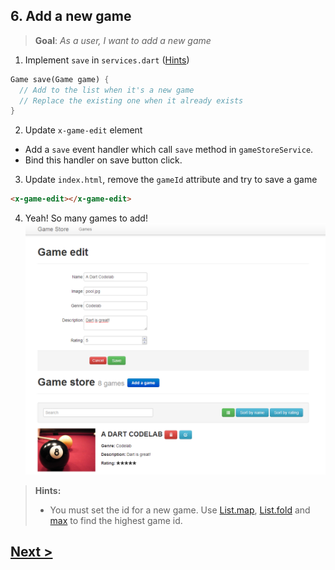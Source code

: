 ## 6. Add a new game
> **Goal**: _As a user, I want to add a new game_

1. Implement `save` in `services.dart` ([Hints](#hints))

  ```Dart
  Game save(Game game) {
    // Add to the list when it's a new game
    // Replace the existing one when it already exists
  }
  ```
2. Update `x-game-edit` element
  - Add a `save` event handler which call `save` method in `gameStoreService`.
  - Bind this handler on save button click.
3. Update `index.html`, remove the `gameId` attribute and try to save a game

  ```HTML
  <x-game-edit></x-game-edit>
  ```
4. Yeah! So many games to add!  
  ![x-game-edit newgame](docs/img/x-game-edit-newgame.png)
 
 
<a name="hints"></a>
> **Hints:** 
> - You must set the id for a new game. Use [List.map](https://api.dartlang.org/docs/channels/stable/latest/dart_core/List.html#map), [List.fold](https://api.dartlang.org/docs/channels/stable/latest/dart_core/List.html#fold) and [max](https://api.dartlang.org/docs/channels/stable/latest/dart_math.html#max) to find the highest game id.

## [Next >](user-story-7.md)
